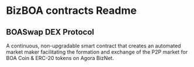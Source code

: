 # BizBOA contracts Readme

## BOASwap DEX Protocol 

A continuous, non-upgradable smart contract that creates an automated market maker facilitating the formation and exchange of the P2P market for BOA Coin & ERC-20 tokens on Agora BizNet.
